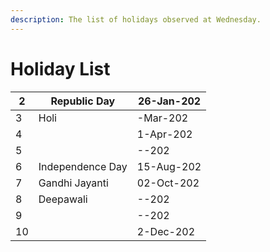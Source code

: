 ```yaml
---
description: The list of holidays observed at Wednesday.
---
```


# Holiday List

| 2  | Republic Day     | 26-Jan-202 |
| -- | ---------------- | ---------- |
| 3  | Holi             | -Mar-202   |
| 4  |                  | 1-Apr-202  |
| 5  |                  | --202      |
| 6  | Independence Day | 15-Aug-202 |
| 7  | Gandhi Jayanti   | 02-Oct-202 |
| 8  | Deepawali        | --202      |
| 9  |                  | --202      |
| 10 |                  | 2-Dec-202  |
